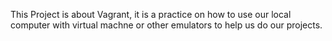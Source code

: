This Project is about Vagrant, it is a practice on how to use our local computer with virtual machne or other emulators to help us do our projects.
